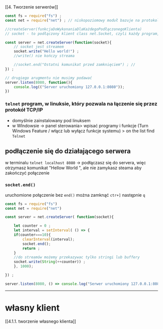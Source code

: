 [[4. Tworzenie serwerów]]

```js
const fs = require("fs") ;
const net = require("net") ; // niskopoziomowy moduł bazuje na protokole TCP/IP

//createServer(funkcjaDoWykonaniaDlaKażdegoPodłączonegoKlienta)
// socket - to podłączony klient class net.Socket, czyli każdy program, który posługuje się protokołem TCP/IP

const server = net.createServer(function(socket){
    // socket jest streamem
    socket.write("Hello world!") ;
	//write() nie kończy streama

	//socket.end("Ostatni komunikat przed zamknięciem") ; //
}) ;

// drugiego arugmentu nie musimy podawać
server.listen(8080, function(){
    console.log(("Server uruchomiony 127.0.0.1:8080"));
})
```
### `telnet` program, w linuksie, który pozwala na łączenie się przez protokół TCP/IP 
- domyślnie zainstalowany pod linuksem
- w WIndowsie -> panel sterowania> wpisać programy i funkcje (Turn Windows Feature / włącz lub wyłącz funkcje systemu) > on the list find `Telnet`

## podłączenie się do działającego serwera
w terminalu `telnet localhost 8080` -> podłączasz się do servera, więc otrzymasz komunikat "Hellow World ", ale nie zamykasz steama
aby zakończyć połączenie
### `socket.end()`

uruchomione połączenie bez `end()` można zamknąć `ctr+]` następnie `q` 

```js
const fs = require("fs")
const net = require("net")

const server = net.createServer( function(socket){

	let counter = 0 ;
	let interval = setInterval( () => {
	if(counter===10){
		clearInterval(interval);
		socket.end();
		return ;
	}
	//do streamów możemy przekazywac tylko stringi lub buffery
	socket.write(String(++counter)) ;
	}, 1000);

}) ;

server.listen(8080, () => console.log("Serwer uruchomiony 127.0.0.1:8080") ) ;
```

------
# własny klient
[[4.1.1. tworzenie własnego klienta]]



